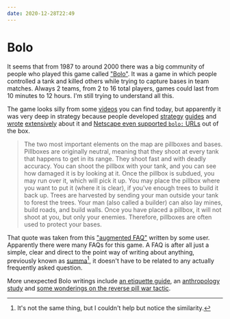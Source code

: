 ```yaml
---
date: 2020-12-28T22:49
---
```


# Bolo

It seems that from 1987 to around 2000 there was a big community of people who played this game called ["Bolo"][wikipedia]. It was a game in which people controlled a tank and killed others while trying to capture bases in team matches. Always 2 teams, from 2 to 16 total players, games could last from 10 minutes to 12 hours. I'm still trying to understand all this.

The game looks silly from some [videos][videos] you can find today, but apparently it was very deep in strategy because people developed [strategy][strategy-guide] [guides][pillbox-guide] and [wrote][letter-1] [extensively][letter-2] about it and [Netscape even supported `bolo:` URLs][clickable-links] out of the box.

> The two most important elements on the map are pillboxes and bases. Pillboxes are originally neutral, meaning that they shoot at every tank that happens to get in its range. They shoot fast and with deadly accuracy. You can shoot the pillbox with your tank, and you can see how damaged it is by looking at it. Once the pillbox is subdued, you may run over it, which will pick it up. You may place the pillbox where you want to put it (where it is clear), if you've enough trees to build it back up.
> Trees are harvested by sending your man outside your tank to forest the trees. Your man (also called a builder) can also lay mines, build roads, and build walls. Once you have placed a pillbox, it will not shoot at you, but only your enemies. Therefore, pillboxes are often used to protect your bases.

That quote was taken from this ["augmented FAQ"][augmented-faq] written by some user. Apparently there were many FAQs for this game. A FAQ is after all just a simple, clear and direct to the point way of writing about anything, previously known as [summa][summa][^summa-k], it doesn't have to be related to any actually frequently asked question.

More unexpected Bolo writings include [an etiquette guide][etiquette], an [anthropology study][anthropology] and [some wonderings on the reverse pill war tactic][reverse-pill].

[videos]: https://www.youtube.com/results?search_query=winbolo
[wikipedia]: https://en.wikipedia.org/wiki/Bolo_(1987_video_game)
[clickable-links]: http://web.archive.org/web/19980214020327/http://boloweb.stanford.edu/BoloWeb.html
[faq]: https://web.archive.org/web/20070518233700/http://bishop.mc.duke.edu/bolo/guides/stuartfaq.html
[letter-1]: http://web.archive.org/web/19961214060949/http://rost.abo.fi/~gpappas/Bolo/News/mikael-bl.html
[letter-2]: http://web.archive.org/web/19961214060959/http://rost.abo.fi/~gpappas/Bolo/News/mikael-kev.html
[strategy-guide]: http://web.archive.org/web/19961214052754/http://rost.abo.fi/~gpappas/Bolo/guide.html
[etiquette]: http://web.archive.org/web/19961214052805/http://rost.abo.fi/~gpappas/Bolo/etiquette.html
[pillbox-guide]: http://web.archive.org/web/19961214052818/http://rost.abo.fi/~gpappas/Bolo/PBguide/pbguide1.html
[anthropology]: http://web.archive.org/web/19961214052830/http://rost.abo.fi/~gpappas/Bolo/anthropology.html
[reverse-pill]: http://web.archive.org/web/19990428023004/http://powered.cs.yale.edu:8000/%7Ebayliss/bolo.html
[augmented-faq]: http://web.archive.org/web/19970118071637/http://rost.abo.fi/~gpappas/Bolo/faq.html
[summa]: https://en.wikipedia.org/wiki/Summa

[^summa-k]: It's not the same thing, but I couldn't help but notice the similarity.
